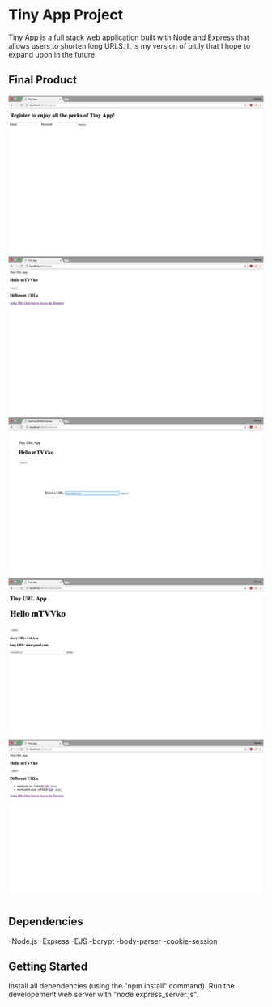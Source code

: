 # Tiny App Project

Tiny App is a full stack web application built with Node and Express that allows users to shorten long URLS. It is my version of bit.ly that I hope to expand upon in the future


## Final Product
!["Register for Tiny App here!"](https://github.com/dru1208/tiny-app/blob/master/docs/1%20-%20Registration%20Page.png?raw=true)
!["Your new personal page - go ahead and add links to here with the Add a URL button"](https://github.com/dru1208/tiny-app/blob/master/docs/2%20-%20Personal%20Page.png?raw=true)
!["Simple Process to add link"](https://github.com/dru1208/tiny-app/blob/master/docs/3%20-%20Add%20A%20Link.png?raw=true)
!["If need be, you can update your URL entries to your favorite sites!"](https://github.com/dru1208/tiny-app/blob/master/docs/4%20-%20Update%20Your%20Links.png?raw=true)
!["Your personal page - now with all of your favorite URLS"](https://github.com/dru1208/tiny-app/blob/master/docs/5%20-%20Personal%20page%20with%20added%20and%20updated%20Links.png?raw=true)

## Dependencies

-Node.js
-Express
-EJS
-bcrypt
-body-parser
-cookie-session

## Getting Started

Install all dependencies (using the "npm install" command).
Run the developement web server with "node express_server.js".
